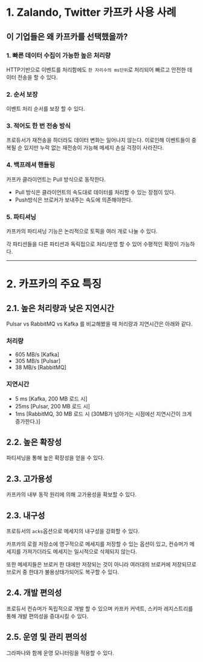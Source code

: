 # 1. Zalando, Twitter 카프카 사용 사례

## 이 기업들은 왜 카프카를 선택했을까?

### 1. 빠른 데이터 수집이 가능한 높은 처리량

HTTP기반으로 이벤트를 처리함에도 `한 자리수의 ms단위`로 처리되어 빠르고 안전한 데이터 전송을 할 수 있다.

### 2. 순서 보장

이벤트 처리 순서를 보장 할 수 있다.

### 3. 적어도 한 번 전송 방식

프로듀서가 재전송을 하더라도 데이터 변화는 일어나지 않는다. 이로인해 이벤트들이 중복될 순 있지만 누락 없는 재전송이 가능해 메세지 손실 걱정이 사라진다.

### 4. 백프레셔 핸들링

카프카 클라이언트는 Pull 방식으로 동작한다. 

- Pull 방식은 클라이언트의 속도대로 데이터를 처리할 수 있는 장점이 있다.
- Push방식은 브로커가 보내주는 속도에 의존해야한다.


### 5. 파티셔닝

카프카의 파티셔닝 기능은 논리적으로 토픽을 여러 개로 나눌 수 있다.

각 파티션들을 다른 파티션과 독릭접으로 처리/운영 할 수 있어 수평적인 확장이 가능하다.

---

# 2. 카프카의 주요 특징

## 2.1. 높은 처리량과 낮은 지연시간

Pulsar vs RabbitMQ vs Kafka 를 비교해봤을 때 처리량과 지연시간은 아래와 같다.

### 처리량 

- 605 MB/s [Kafka]
- 305 MB/s [Pulsar]
- 38 MB/s [RabbitMQ]

### 지연시간

- 5 ms [Kafka, 200 MB 로드 시]
- 25ms [Pulsar, 200 MB 로드 시]
- 1ms [RabbitMQ, 30 MB 로드 시 (30MB가 넘아가는 시점에선 지연시간이 크게 증가한다.)]

## 2.2. 높은 확장성

파티셔닝을 통해 높은 확장성을 얻을 수 있다.

## 2.3. 고가용성

카프카의 내부 동작 원리에 의해 고가용성을 확보할 수 있다.

## 2.3. 내구성

프로듀서의 `acks`옵션으로 메세지의 내구성을 강화할 수 있다.

카프카의 로컬 저장소에 영구적으로 메세지를 저장할 수 있는 옵션이 있고, 컨슈머가 메세지를 가져가더라도 메세지는 일시적으로 삭제되지 않는다.

또한 메세지들은 브로커 한 대에만 저장되는 것이 아니라 여러대의 브로커에 저장되므로 브로커 중 한대가 불용상태가되어도 복구할 수 있다.

## 2.4. 개발 편의성

프로듀서 컨슈머가 독립적으로 개발 할 수 있으며 카프카 커넥트, 스키마 레지스트리를 통해 개발 편의성을 증대시킬 수 있다.

## 2.5. 운영 및 관리 편의성

그라파나와 함께 운영 모니터링을 적용할 수 있다.
